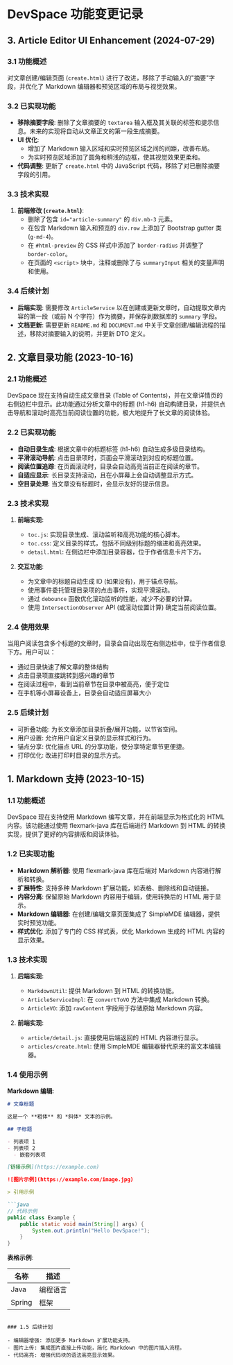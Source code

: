 # DevSpace 功能变更记录

## 3. Article Editor UI Enhancement (2024-07-29)

### 3.1 功能概述

对文章创建/编辑页面 (`create.html`) 进行了改进，移除了手动输入的"摘要"字段，并优化了 Markdown 编辑器和预览区域的布局与视觉效果。

### 3.2 已实现功能

- **移除摘要字段**: 删除了文章摘要的 `textarea` 输入框及其关联的标签和提示信息。未来的实现将自动从文章正文的第一段生成摘要。
- **UI 优化**: 
    - 增加了 Markdown 输入区域和实时预览区域之间的间距，改善布局。
    - 为实时预览区域添加了圆角和稍浅的边框，使其视觉效果更柔和。
- **代码调整**: 更新了 `create.html` 中的 JavaScript 代码，移除了对已删除摘要字段的引用。

### 3.3 技术实现

1. **前端修改 (`create.html`)**:
   - 删除了包含 `id="article-summary"` 的 `div.mb-3` 元素。
   - 在包含 Markdown 输入和预览的 `div.row` 上添加了 Bootstrap gutter 类 (`g-md-4`)。
   - 在 `#html-preview` 的 CSS 样式中添加了 `border-radius` 并调整了 `border-color`。
   - 在页面的 `<script>` 块中，注释或删除了与 `summaryInput` 相关的变量声明和使用。

### 3.4 后续计划

- **后端实现**: 需要修改 `ArticleService` 以在创建或更新文章时，自动提取文章内容的第一段（或前 N 个字符）作为摘要，并保存到数据库的 `summary` 字段。
- **文档更新**: 需要更新 `README.md` 和 `DOCUMENT.md` 中关于文章创建/编辑流程的描述，移除对摘要输入的说明，并更新 DTO 定义。

## 2. 文章目录功能 (2023-10-16)

### 2.1 功能概述

DevSpace 现在支持自动生成文章目录 (Table of Contents)，并在文章详情页的右侧边栏中显示。此功能通过分析文章中的标题 (h1-h6) 自动构建目录，并提供点击导航和滚动时高亮当前阅读位置的功能，极大地提升了长文章的阅读体验。

### 2.2 已实现功能

- **自动目录生成**: 根据文章中的标题标签 (h1-h6) 自动生成多级目录结构。
- **平滑滚动导航**: 点击目录项时，页面会平滑滚动到对应的标题位置。
- **阅读位置追踪**: 在页面滚动时，目录会自动高亮当前正在阅读的章节。
- **自适应显示**: 长目录支持滚动，且在小屏幕上会自动调整显示方式。
- **空目录处理**: 当文章没有标题时，会显示友好的提示信息。

### 2.3 技术实现

1. **前端实现**:
   - `toc.js`: 实现目录生成、滚动监听和高亮功能的核心脚本。
   - `toc.css`: 定义目录的样式，包括不同级别标题的缩进和高亮效果。
   - `detail.html`: 在侧边栏中添加目录容器，位于作者信息卡片下方。

2. **交互功能**:
   - 为文章中的标题自动生成 ID (如果没有)，用于锚点导航。
   - 使用事件委托管理目录项的点击事件，实现平滑滚动。
   - 通过 `debounce` 函数优化滚动监听的性能，减少不必要的计算。
   - 使用 `IntersectionObserver` API (或滚动位置计算) 确定当前阅读位置。

### 2.4 使用效果

当用户阅读包含多个标题的文章时，目录会自动出现在右侧边栏中，位于作者信息下方。用户可以：

- 通过目录快速了解文章的整体结构
- 点击目录项直接跳转到感兴趣的章节
- 在阅读过程中，看到当前章节在目录中被高亮，便于定位
- 在手机等小屏幕设备上，目录会自动适应屏幕大小

### 2.5 后续计划

- 可折叠功能: 为长文章添加目录折叠/展开功能，以节省空间。
- 用户设置: 允许用户自定义目录的显示样式和行为。
- 锚点分享: 优化锚点 URL 的分享功能，使分享特定章节更便捷。
- 打印优化: 改进打印时目录的显示方式。

## 1. Markdown 支持 (2023-10-15)

### 1.1 功能概述

DevSpace 现在支持使用 Markdown 编写文章，并在前端显示为格式化的 HTML 内容。该功能通过使用 flexmark-java 库在后端进行 Markdown 到 HTML 的转换实现，提供了更好的内容排版和阅读体验。

### 1.2 已实现功能

- **Markdown 解析器**: 使用 flexmark-java 库在后端对 Markdown 内容进行解析和转换。
- **扩展特性**: 支持多种 Markdown 扩展功能，如表格、删除线和自动链接。
- **内容分离**: 保留原始 Markdown 内容用于编辑，使用转换后的 HTML 用于显示。
- **Markdown 编辑器**: 在创建/编辑文章页面集成了 SimpleMDE 编辑器，提供实时预览功能。
- **样式优化**: 添加了专门的 CSS 样式表，优化 Markdown 生成的 HTML 内容的显示效果。

### 1.3 技术实现

1. **后端实现**:
   - `MarkdownUtil`: 提供 Markdown 到 HTML 的转换功能。
   - `ArticleServiceImpl`: 在 `convertToVO` 方法中集成 Markdown 转换。
   - `ArticleVO`: 添加 `rawContent` 字段用于存储原始 Markdown 内容。

2. **前端实现**:
   - `article/detail.js`: 直接使用后端返回的 HTML 内容进行显示。
   - `articles/create.html`: 使用 SimpleMDE 编辑器替代原来的富文本编辑器。

### 1.4 使用示例

**Markdown 编辑**:
```markdown
# 文章标题

这是一个 **粗体** 和 *斜体* 文本的示例。

## 子标题

- 列表项 1
- 列表项 2
  - 嵌套列表项

[链接示例](https://example.com)

![图片示例](https://example.com/image.jpg)

> 引用示例

```java
// 代码示例
public class Example {
    public static void main(String[] args) {
        System.out.println("Hello DevSpace!");
    }
}
```

**表格示例**:

| 名称 | 描述 |
|-----|-----|
| Java | 编程语言 |
| Spring | 框架 |
```

### 1.5 后续计划

- 编辑器增强: 添加更多 Markdown 扩展功能支持。
- 图片上传: 集成图片直接上传功能，简化 Markdown 中的图片插入流程。
- 代码高亮: 增强代码块的语法高亮显示效果。
